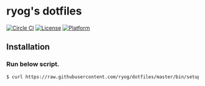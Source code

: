 # ryog's dotfiles

[![Circle CI](https://circleci.com/gh/ojiry/dotfiles.svg?style=svg)](https://circleci.com/gh/ojiry/dotfiles)
[![License](https://img.shields.io/badge/license-MIT-blue.svg?style=flat)](https://github.com/ojiry/profile/blob/master/LICENSE)
[![Platform](https://img.shields.io/badge/platform-OS%20X%20%7C%20Linux-lightgrey.svg?style=flat)](https://github.com/ojiry/dotfiles)

## Installation

### Run below script.

```bash
$ curl https://raw.githubusercontent.com/ryog/dotfiles/master/bin/setup.sh | sh
```

